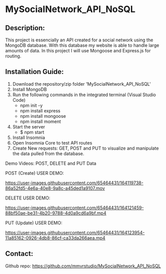 # MySocialNetwork_API_NoSQL

## Description:
This project is essencially an API created for a social network using the MongoDB database. With this database my website is able to handle large amounts of data. In this project I will use Mongoose and Express.js for routing.

## Installation Guide: 
1. Download the repository/zip folder 'MySocialNetwork_API_NoSQL'
2. Install MongoDB
3. Run the following commands in the integrated terminal (Visual Studio Code)
    - npm init -y
    - npm install express
    - npm install mongoose
    - npm install moment
4. Start the server
    - $ npm start
5. Install Insomnia
6. Open Insomnia Core to test API routes
7. Create New requests: GET, POST and PUT to visualize and manipulate the data pulled from the database.


Demo Videos: POST, DELETE and PUT Data


POST (Create) USER DEMO:

https://user-images.githubusercontent.com/65464431/164119738-86a52fd5-4e6a-40e8-9a8c-a45ded1a9107.mov


DELETE USER DEMO:

https://user-images.githubusercontent.com/65464431/164121459-88bf50ae-be31-4b20-9788-4d0a9cd6a9bf.mp4


PUT (Update) USER DEMO:


https://user-images.githubusercontent.com/65464431/164123954-11a85162-0926-4db8-86cf-ca33da266aea.mp4










## Contact:
 Github repo: https://github.com/mmvrstudio/MySocialNetwork_API_NoSQL


